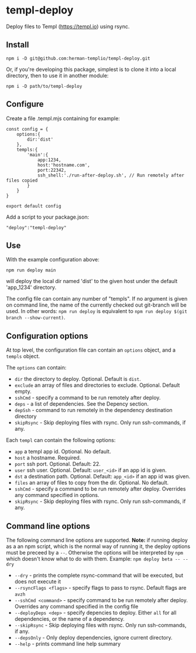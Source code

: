 # templ-deploy
Deploy files to Templ (https://templ.io) using rsync.

## Install
```
npm i -D git@github.com:herman-templio/templ-deploy.git
```

Or, if you're developing this package, simplest is to clone it into a local directory, then to use it in another module:
```
npm i -D path/to/templ-deploy
```

## Configure
Create a file .templ.mjs containing for example:

```
const config = {
    options:{
        dir:'dist'
    },
    templs:{
        'main':{
            app:1234,
            host:'hostname.com',
            port:22342,
            ssh_shell:'./run-after-deploy.sh', // Run remotely after files copied
        }
    }
}

export default config
````
Add a script to your package.json:
```
"deploy":"templ-deploy"
```
## Use

With the example configuration above:
```
npm run deploy main
```
will deploy the local dir named 'dist' to the given host under the default 'app_1234' directory. 

The config file can contain any number of "templs". If no argument is given on command line, the name of the currently checked out git-branch will be used. In other words: ```npm run deploy``` is equivalent to ```npm run deploy $(git branch --show-current)```.

## Configuration options

At top level, the configuration file can contain an ```options``` object, and a ```templs``` object. 

The ```options``` can contain:
+ ```dir``` the directory to deploy. Optional. Default is ```dist```.
+ ```exclude``` an array of files and directories to exclude. Optional. Default empty.
+ ```sshCmd``` - specify a command to be run remotely after deploy.
+ ```deps``` - a list of dependencies. See the Depency section.
+ ```depSsh``` - command to run remotely in the dependency destination directory
+ ```skipRsync``` -  Skip deploying files with rsync. Only run ssh-commands, if any.

Each ```templ``` can contain the following options:

+ ```app``` a templ app id. Optional. No default.
+ ```host``` a hostname. Required.
+ ```port``` ssh port. Optional. Default: 22.
+ ```user``` ssh user. Optional. Default: ```user_<id>``` if an app id is given.
+ ```dst``` a destination path. Optional. Default: ```app_<id>``` if an app id was given.
+ ```files``` an array of files to copy from the dir. Optional. No default.
+ ```sshCmd``` - specify a command to be run remotely after deploy. Overrides any command specified in options.
+ ```skipRsync``` -  Skip deploying files with rsync. Only run ssh-commands, if any.

## Command line options

The following command line options are supported. **Note:** if running deploy as a an npm script, which is the normal way of running it, the deploy options must be preceed by a ```--```. Otherwise the options will be interpreted by ```npm``` which doesn't know what to do with them. Example: ```npm deploy beta -- --dry```

+ ```--dry``` - prints the complete rsync-command that will be executed, but does not execute it
+ ```--rsyncFlags <flags>``` - specify flags to pass to rsync. Default flags are ```avzh```
+ ```--sshCmd <command>``` - specify command to be run remotely after deploy. Overrides any command specified in the config file
+ ```--deployDeps <dep>``` - specify depencies to deploy. Either ```all``` for all dependencies, or the name of a dependency.
+ ```--skipRsync``` - Skip deploying files with rsync. Only run ssh-commands, if any.
+ ```--depsOnly``` - Only deploy dependencies, ignore current directory.
+ ```--help``` - prints command line help summary
